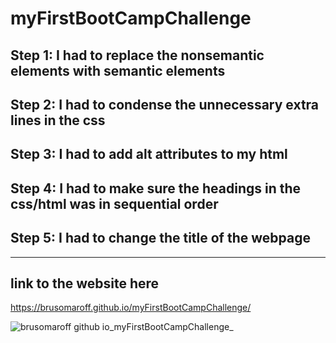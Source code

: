 # myFirstBootCampChallenge

## Step 1: I had to replace the nonsemantic elements with semantic elements

## Step 2: I had to condense the unnecessary extra lines in the css 

## Step 3: I had to add alt attributes to my html

## Step 4: I had to make sure the headings in the css/html was in sequential order

## Step 5: I had to change the title of the webpage
---
## link to the website here
https://brusomaroff.github.io/myFirstBootCampChallenge/

![brusomaroff github io_myFirstBootCampChallenge_](https://user-images.githubusercontent.com/120063382/210290665-5b1abaf9-12b7-4b9e-b849-0b2d672a9839.png)
